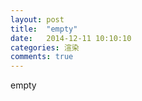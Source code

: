 ```yaml
---
layout: post
title:  "empty"
date:   2014-12-11 10:10:10
categories: 渲染
comments: true
---
```

empty
